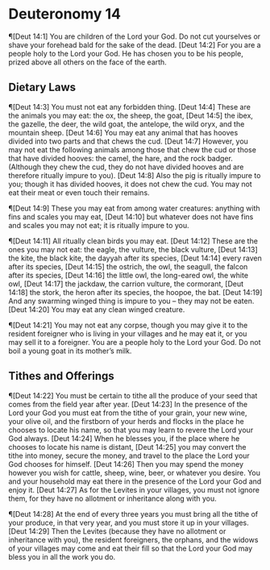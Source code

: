 # Deuteronomy 14

¶[Deut 14:1] You are children of the Lord your God. Do not cut yourselves or shave your forehead bald for the sake of the dead.
[Deut 14:2] For you are a people holy to the Lord your God. He has chosen you to be his people, prized above all others on the face of the earth.

## Dietary Laws
¶[Deut 14:3] You must not eat any forbidden thing.
[Deut 14:4] These are the animals you may eat: the ox, the sheep, the goat,
[Deut 14:5] the ibex, the gazelle, the deer, the wild goat, the antelope, the wild oryx, and the mountain sheep.
[Deut 14:6] You may eat any animal that has hooves divided into two parts and that chews the cud.
[Deut 14:7] However, you may not eat the following animals among those that chew the cud or those that have divided hooves: the camel, the hare, and the rock badger. (Although they chew the cud, they do not have divided hooves and are therefore ritually impure to you).
[Deut 14:8] Also the pig is ritually impure to you; though it has divided hooves, it does not chew the cud. You may not eat their meat or even touch their remains.

¶[Deut 14:9] These you may eat from among water creatures: anything with fins and scales you may eat,
[Deut 14:10] but whatever does not have fins and scales you may not eat; it is ritually impure to you.

¶[Deut 14:11] All ritually clean birds you may eat.
[Deut 14:12] These are the ones you may not eat: the eagle, the vulture, the black vulture,
[Deut 14:13] the kite, the black kite, the dayyah after its species,
[Deut 14:14] every raven after its species,
[Deut 14:15] the ostrich, the owl, the seagull, the falcon after its species,
[Deut 14:16] the little owl, the long-eared owl, the white owl,
[Deut 14:17] the jackdaw, the carrion vulture, the cormorant,
[Deut 14:18] the stork, the heron after its species, the hoopoe, the bat.
[Deut 14:19] And any swarming winged thing is impure to you – they may not be eaten.
[Deut 14:20] You may eat any clean winged creature.

¶[Deut 14:21] You may not eat any corpse, though you may give it to the resident foreigner who is living in your villages and he may eat it, or you may sell it to a foreigner. You are a people holy to the Lord your God. Do not boil a young goat in its mother’s milk.

## Tithes and Offerings
¶[Deut 14:22] You must be certain to tithe all the produce of your seed that comes from the field year after year.
[Deut 14:23] In the presence of the Lord your God you must eat from the tithe of your grain, your new wine, your olive oil, and the firstborn of your herds and flocks in the place he chooses to locate his name, so that you may learn to revere the Lord your God always.
[Deut 14:24] When he blesses you, if the place where he chooses to locate his name is distant,
[Deut 14:25] you may convert the tithe into money, secure the money, and travel to the place the Lord your God chooses for himself.
[Deut 14:26] Then you may spend the money however you wish for cattle, sheep, wine, beer, or whatever you desire. You and your household may eat there in the presence of the Lord your God and enjoy it.
[Deut 14:27] As for the Levites in your villages, you must not ignore them, for they have no allotment or inheritance along with you.

¶[Deut 14:28] At the end of every three years you must bring all the tithe of your produce, in that very year, and you must store it up in your villages.
[Deut 14:29] Then the Levites (because they have no allotment or inheritance with you), the resident foreigners, the orphans, and the widows of your villages may come and eat their fill so that the Lord your God may bless you in all the work you do.
